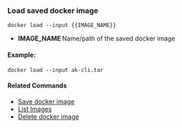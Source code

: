 ### Load saved docker image

`docker load --input {{IMAGE_NAME}}`

- <b>IMAGE_NAME </b> Name/path of the saved docker image

#### Example:

`docker load --input ak-cli.tar`


#### Related Commands

- [Save docker image](docker-save.md)
- [List Images](docker-images-list.md)
- [Delete docker image](docker-image-rm.md)